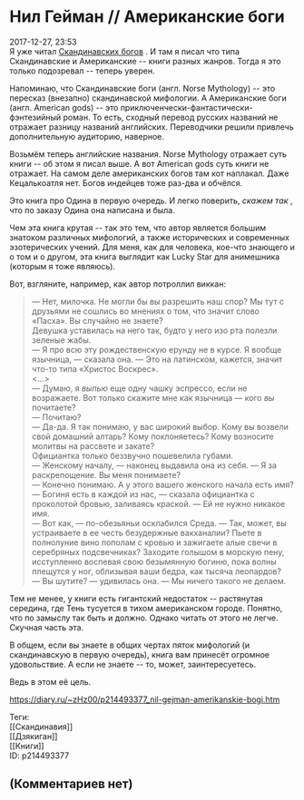 Нил Гейман // Американские боги
===============================

  
2017-12-27, 23:53  
 Я уже читал  [Скандинавских богов](Нил%20Гейман%20%20Скандинавские%20боги)  . И там я писал что типа Скандинавские и Американские -- книги разных жанров. Тогда я это только подозревал -- теперь уверен.   
   
 Напоминаю, что Скандинавские боги (англ. Norse Mythology) -- это пересказ (внезапно) скандинавской мифологии. А Американские боги (англ. American gods) -- это приключенчески-фантастически-фэнтезийный роман. То есть, сходный перевод русских названий не отражает разницу названий английских. Переводчики решили привлечь дополнительную аудиторию, наверное.   
   
 Возьмём теперь английские названия. Norse Mythology отражает суть книги -- об этом я писал выше. А вот American gods суть книги не отражает. На самом деле американских богов там кот наплакал. Даже Кецалькоатля нет. Богов индейцев тоже раз-два и обчёлся.   
   
 Это книга про Одина в первую очередь. И легко поверить,  *скажем так*  , что по заказу Одина она написана и была.   
   
 Чем эта книга крутая -- так это тем, что автор является большим знатоком различных мифологий, а также исторических и современных эзотерических учений. Для меня, как для человека, кое-что знающего и о том и о другом, эта книга выглядит как Lucky Star для анимешника (которым я тоже являюсь).   
   
 Вот, взгляните, например, как автор потроллил виккан:   
   
 
>    
>  — Нет, милочка. Не могли бы вы разрешить наш спор? Мы тут с друзьями не сошлись во мнениях о том, что значит слово «Пасха». Вы случайно не знаете?   
>  Девушка уставилась на него так, будто у него изо рта полезли зеленые жабы.   
>  — Я про всю эту рождественскую ерунду не в курсе. Я вообще язычница, — сказала она. — Это на латинском, кажется, значит что-то типа «Христос Воскрес».   
>  <...>   
>  — Думаю, я  *выпью*  еще одну чашку эспрессо, если не возражаете. Вот только скажите мне как язычница — кого  *вы*  почитаете?   
>  — Почитаю?   
>  — Да-да. Я так понимаю, у вас широкий выбор. Кому вы возвели свой домашний алтарь? Кому поклоняетесь? Кому возносите молитвы на рассвете и закате?   
>  Официантка только беззвучно пошевелила губами.   
>  — Женскому началу, — наконец выдавила она из себя. — Я за раскрепощение. Вы меня понимаете?   
>  — Конечно понимаю. А у этого вашего женского начала есть имя?   
>  — Богиня есть в каждой из нас, — сказала официантка с проколотой бровью, заливаясь краской. — Ей не нужно никакое имя.   
>  — Вот как, — по-обезьяньи осклабился Среда. — Так, может, вы устраиваете в ее честь безудержные вакханалии? Пьете в полнолуние вино пополам с кровью и зажигаете алые свечи в серебряных подсвечниках? Заходите голышом в морскую пену, исступленно воспевая свою безымянную богиню, пока волны плещутся у ног, облизывая ваши бедра, как тысяча леопардов?   
>  — Вы шутите? — удивилась она. — Мы ничего такого не делаем. 

   
   
 Тем не менее, у книги есть гигантский недостаток -- растянутая середина, где Тень тусуется в тихом американском городе. Понятно, что по замыслу так быть и должно. Однако читать от этого не легче. Скучная часть эта.   
   
 В общем, если вы знаете в общих чертах пяток мифологий (и скандинавскую в первую очередь), книга вам принесёт огромное удовольствие. А если не знаете -- то, может, заинтересуетесь.   
   
 Ведь в этом её цель.   
  
<https://diary.ru/~zHz00/p214493377_nil-gejman-amerikanskie-bogi.htm>  
  
Теги:  
[[Скандинавия]]  
[[Дзякиган]]  
[[Книги]]  
ID: p214493377  


(Комментариев нет)
------------------